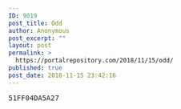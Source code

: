 ```yaml
---
ID: 9019
post_title: Odd
author: Anonymous
post_excerpt: ""
layout: post
permalink: >
  https://portalrepository.com/2018/11/15/odd/
published: true
post_date: 2018-11-15 23:42:16
---
```

<pre>51FF04DA5A27</pre>